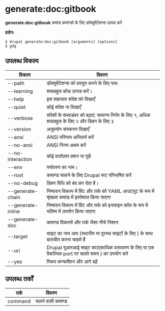 # generate:doc:gitbook
**generate:doc:gitbook** कमांड कमाण्डो के लिए डॉक्युमेंटेशन्स उत्पन्न करें

**प्रयोग:**
```
$ drupal generate:doc:gitbook [arguments] [options] 
$ gdg  
```

## उपलब्ध विकल्प
विकल्प | विवरण
-------|-------------
--path | डॉक्युमेंटेशन्स को  प्रस्तुत करने के लिए पाथ
--learning | शब्दबहुल कोड उत्पन्न करें।
--help | इस सहायता संदेश को दिखाएँ
--quiet | कोई संदेश ना दिखाएँ
--verbose | संदेशों के शब्दाडंबर को बढ़ाएं: सामान्य निर्गम के लिए १, अधिक शब्दबहुल के लिए २ और डिबग के लिए ३
--version | अनुप्रयोग संस्करण दिखाएँ
--ansi | ANSI परिणाम अनिवार्य करें
--no-ansi | ANSI निगम अक्षम करें
--no-interaction | कोई वार्तालाप प्रशन ना पूछें
--env | पर्यावरण का नाम।
--root | कमाण्ड चलाने के लिए Drupal रूट परिभाषित करें
--no-debug | डिबग विधि को बंद कर देता है।
--generate-chain | निष्पादन विकल्प में प्रिंट और तर्क को YAML आउटपुट के रूप में श्रृंखला कमांड में इस्तेमाल किया जाएगा
--generate-inline | निष्पादन विकल्प में प्रिंट और तर्क को इनलाइन कॉल के रूप में भविष्य में उपयोग किया जाएगा
--generate-doc | कमाण्ड विकल्पों और तर्क जैसा नीचे निशान
--target | साइट का नाम आप (स्थानीय या दूरस्थ साइटों के लिए ) के साथ बातचीत करना चाहते हैं
--uri | Drupal यूआरआई साइट का(एकाधिक वातावरण के लिए या एक वैकल्पिक port पर चलते समय ) का उपयोग करे
--yes | स्किप कन्फर्मेशन और आगे बढ़ें

## उपलब्ध तर्कों
तर्क | विवरण
---------|-------------
command | चलने वाली कमाण्ड
